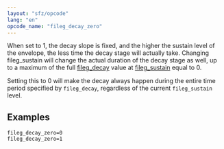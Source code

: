 ```yaml
---
layout: "sfz/opcode"
lang: "en"
opcode_name: "fileg_decay_zero"
---
```

When set to 1, the decay slope is fixed, and the higher
the sustain level of the envelope, the less time the decay stage will actually
take. Changing fileg_sustain will change the actual duration of the decay stage
as well, up to a maximum of the full [fileg_decay](fileg_decay) value at
[fileg_sustain](fileg_sustain) equal to 0.

Setting this to 0 will make the decay always happen during the entire
time period specified by `fileg_decay`, regardless of the current
`fileg_sustain` level.

## Examples

```
fileg_decay_zero=0
fileg_decay_zero=1
```
